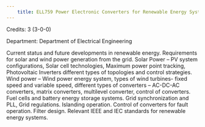 ```yaml
---
    title: ELL759 Power Electronic Converters for Renewable Energy Systems
---
```

Credits: 3 (3-0-0)

Department: Department of Electrical Engineering

Current status and future developments in renewable energy. Requirements for solar and wind power generation from the grid. Solar Power – PV system configurations, Solar cell technologies, Maximum power point tracking, Photovoltaic Inverters different types of topologies and control strategies. Wind power – Wind power energy system, types of wind turbines- fixed speed and variable speed, different types of converters – AC-DC-AC converters, matrix converters, multilevel converter, control of converters. Fuel cells and battery energy storage systems. Grid synchronization and PLL, Grid regulations. Islanding operation. Control of converters for fault operation. Filter design. Relevant IEEE and IEC standards for renewable energy systems.